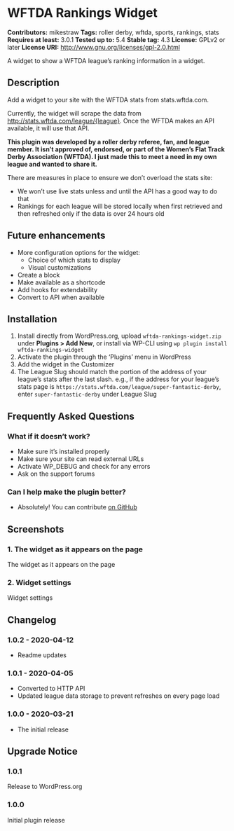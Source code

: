 # WFTDA Rankings Widget
**Contributors:** mikestraw
**Tags:** roller derby, wftda, sports, rankings, stats
**Requires at least:** 3.0.1
**Tested up to:** 5.4
**Stable tag:** 4.3
**License:** GPLv2 or later
**License URI:** http://www.gnu.org/licenses/gpl-2.0.html

A widget to show a WFTDA league’s ranking information in a widget.
## Description
Add a widget to your site with the WFTDA stats from stats.wftda.com.

Currently, the widget will scrape the data from http://stats.wftda.com/league/{league}. Once the WFTDA makes an API available, it will use that API.

**This plugin was developed by a roller derby referee, fan, and league member. It isn’t approved of, endorsed, or part of the Women’s Flat Track Derby Association (WFTDA). I just made this to meet a need in my own league and wanted to share it.**

There are measures in place to ensure we don’t overload the stats site:
* We won’t use live stats unless and until the API has a good way to do that
* Rankings for each league will be stored locally when first retrieved and then refreshed only if the data is over 24 hours old
## Future enhancements
* More configuration options for the widget:
	* Choice of which stats to display
	* Visual customizations
* Create a block
* Make available as a shortcode
* Add hooks for extendability
* Convert to API when available
## Installation
1. Install directly from WordPress.org, upload `wftda-rankings-widget.zip` under **Plugins > Add New**, or install via WP-CLI using `wp plugin install wftda-rankings-widget`
2. Activate the plugin through the ‘Plugins’ menu in WordPress
3. Add the widget in the Customizer
4. The League Slug should match the portion of the address of your league’s stats after the last slash. e.g., if the address for your league’s stats page is `https://stats.wftda.com/league/super-fantastic-derby`, enter `super-fantastic-derby` under League Slug
## Frequently Asked Questions
### What if it doesn’t work?
* Make sure it’s installed properly
* Make sure your site can read external URLs
* Activate WP_DEBUG and check for any errors
* Ask on the support forums
### Can I help make the plugin better?
* Absolutely! You can contribute [on GitHub](https://github.com/GeoJunkie/league-wftda-ranking)
## Screenshots
### 1. The widget as it appears on the page
The widget as it appears on the page
### 2. Widget settings
Widget settings
## Changelog
### 1.0.2 - 2020-04-12
* Readme updates
### 1.0.1 - 2020-04-05
* Converted to HTTP API
* Updated league data storage to prevent refreshes on every page load
### 1.0.0 - 2020-03-21
* The initial release
## Upgrade Notice
### 1.0.1
Release to WordPress.org
### 1.0.0
Initial plugin release